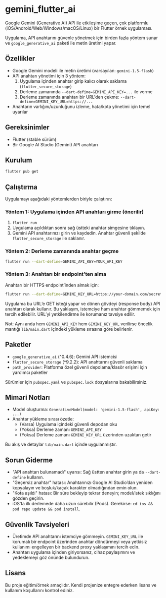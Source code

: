 # gemini_flutter_ai

Google Gemini (Generative AI) API ile etkileşime geçen, çok platformlu (iOS/Android/Web/Windows/macOS/Linux) bir Flutter örnek uygulaması.

Uygulama, API anahtarını güvenle yönetmek için birden fazla yöntem sunar ve `google_generative_ai` paketi ile metin üretimi yapar.

## Özellikler

- Google Gemini modeli ile metin üretimi (varsayılan: `gemini-1.5-flash`)
- API anahtarı yönetimi için 3 yöntem:
  1) Uygulama içinden anahtar girip kalıcı olarak saklama (`flutter_secure_storage`)
  2) Derleme zamanında `--dart-define=GEMINI_API_KEY=...` ile verme
  3) Derleme zamanında anahtarı bir URL'den çekme: `--dart-define=GEMINI_KEY_URL=https://...`
- Anahtarın varlığını/uzunluğunu izleme, hata/kota yönetimi için temel uyarılar

## Gereksinimler

- Flutter (stable sürüm)
- Bir Google AI Studio (Gemini) API anahtarı

## Kurulum

```bash
flutter pub get
```

## Çalıştırma

Uygulamayı aşağıdaki yöntemlerden biriyle çalıştırın:

### Yöntem 1: Uygulama içinden API anahtarı girme (önerilir)

1. `flutter run`
2. Uygulama açıldıktan sonra sağ üstteki anahtar simgesine tıklayın.
3. Gemini API anahtarınızı girin ve kaydedin. Anahtar güvenli şekilde `flutter_secure_storage` ile saklanır.

### Yöntem 2: Derleme zamanında anahtar geçme

```bash
flutter run --dart-define=GEMINI_API_KEY=YOUR_API_KEY
```

### Yöntem 3: Anahtarı bir endpoint’ten alma

Anahtarı bir HTTPS endpoint’inden almak için:

```bash
flutter run --dart-define=GEMINI_KEY_URL=https://your-domain.com/secret/gemini-key
```

Uygulama bu URL’e GET isteği yapar ve dönen gövdeyi (response body) API anahtarı olarak kullanır. Bu yaklaşım, istemciye ham anahtar gömmemek için tercih edilebilir. URL’yi yetkilendirme ile korumanız tavsiye edilir.

Not: Aynı anda hem `GEMINI_API_KEY` hem `GEMINI_KEY_URL` verilirse öncelik mantığı `lib/main.dart` içindeki yükleme sırasına göre belirlenir.

## Paketler

- `google_generative_ai` (^0.4.6): Gemini API istemcisi
- `flutter_secure_storage` (^9.2.2): API anahtarını güvenli saklama
- `path_provider`: Platforma özel güvenli depolama/klasör erişimi için yardımcı paketler

Sürümler için `pubspec.yaml` ve `pubspec.lock` dosyalarına bakabilirsiniz.

## Mimari Notları

- Model oluşturma: `GenerativeModel(model: 'gemini-1.5-flash', apiKey: ...)`
- Anahtar yükleme sırası özetle:
  - (Varsa) Uygulama içindeki güvenli depodan oku
  - (Yoksa) Derleme zamanı `GEMINI_API_KEY`
  - (Yoksa) Derleme zamanı `GEMINI_KEY_URL` üzerinden uzaktan getir

Bu akış ve detaylar `lib/main.dart` içinde uygulanmıştır.

## Sorun Giderme

- "API anahtarı bulunamadı" uyarısı: Sağ üstten anahtar girin ya da `--dart-define` kullanın.
- "Geçersiz anahtar" hatası: Anahtarınızı Google AI Studio’dan yeniden kopyalayın ve boşluk/kaçak karakter olmadığından emin olun.
- "Kota aşıldı" hatası: Bir süre bekleyip tekrar deneyin; model/istek sıklığını gözden geçirin.
- iOS’ta ilk derlemede daha uzun sürebilir (Pods). Gerekirse: `cd ios && pod repo update && pod install`.

## Güvenlik Tavsiyeleri

- Üretimde API anahtarını istemciye gömmeyin. `GEMINI_KEY_URL` ile korumalı bir endpoint üzerinden anahtar döndürmeyi veya yetkisiz kullanımı engelleyen bir backend proxy yaklaşımını tercih edin.
- Anahtarı uygulama içinden giriyorsanız, cihaz paylaşımını ve yedeklemeyi göz önünde bulundurun.

## Lisans

Bu proje eğitim/örnek amaçlıdır. Kendi projenize entegre ederken lisans ve kullanım koşullarını kontrol ediniz.
